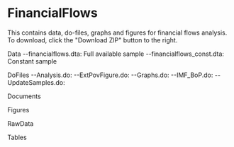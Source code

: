 # FinancialFlows

This contains data, do-files, graphs and figures for financial flows analysis. To download, click the "Download ZIP" button to the right. 

Data
--financialflows.dta: Full available sample
--financialflows_const.dta: Constant sample

DoFiles
--Analysis.do:
--ExtPovFigure.do:
--Graphs.do:
--IMF_BoP.do:
--UpdateSamples.do:

Documents

Figures

RawData

Tables


